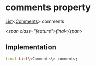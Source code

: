 


# comments property







[List](https:api.flutter.dev/flutter/dart-core/List-class.html)&lt;[Comments](../../models_post_post_model/Comments-class.md)\> comments
  
_\<span class="feature"\>final\</span\>_






## Implementation

```dart
final List\<Comments\> comments;
```







